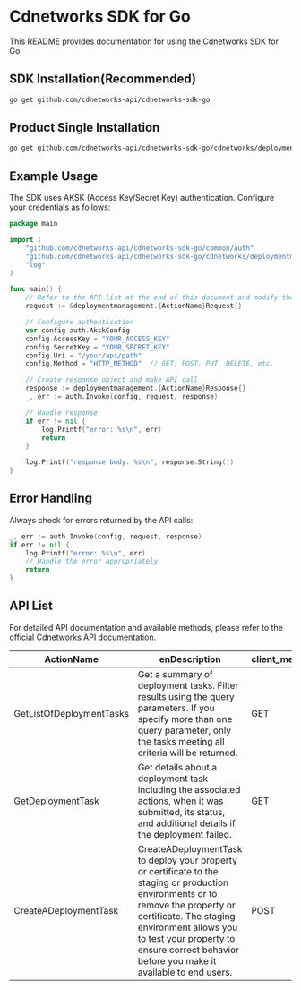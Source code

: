 # Cdnetworks SDK for Go

This README provides documentation for using the Cdnetworks SDK for Go.

## SDK Installation(Recommended)

```bash
go get github.com/cdnetworks-api/cdnetworks-sdk-go
```

## Product Single Installation

```bash
go get github.com/cdnetworks-api/cdnetworks-sdk-go/cdnetworks/deploymentmanagement
```

## Example Usage

The SDK uses AKSK (Access Key/Secret Key) authentication. Configure your credentials as follows:

```go
package main

import (
    "github.com/cdnetworks-api/cdnetworks-sdk-go/common/auth"
    "github.com/cdnetworks-api/cdnetworks-sdk-go/cdnetworks/deploymentmanagement"
    "log"
)

func main() {
	// Refer to the API list at the end of this document and modify the corresponding {ActionName}, Method, and Uri
    request := &deploymentmanagement.{ActionName}Request{}

    // Configure authentication
    var config auth.AkskConfig
    config.AccessKey = "YOUR_ACCESS_KEY"
    config.SecretKey = "YOUR_SECRET_KEY"
    config.Uri = "/your/api/path"
    config.Method = "HTTP_METHOD"  // GET, POST, PUT, DELETE, etc.

    // Create response object and make API call
    response := deploymentmanagement.{ActionName}Response{}
    _, err := auth.Invoke(config, request, response)

    // Handle response
    if err != nil {
        log.Printf("error: %s\n", err)
        return
    }

    log.Printf("response body: %s\n", response.String())
}
```

## Error Handling

Always check for errors returned by the API calls:

```go
_, err := auth.Invoke(config, request, response)
if err != nil {
    log.Printf("error: %s\n", err)
    // Handle the error appropriately
    return
}
```

## API List
For detailed API documentation and available methods, please refer to the [official Cdnetworks API documentation](https://docs.cdnetworks.com/en/cdn/apidocs).

| ActionName | enDescription | client_methods | uri |
| --- | --- | --- | --- |
| GetListOfDeploymentTasks | Get a summary of deployment tasks. Filter results using the query parameters. If you specify more than one query parameter, only the tasks meeting all criteria will be returned. | GET | /cdn/deploymentTasks |
| GetDeploymentTask | Get details about a deployment task including the associated actions, when it was submitted, its status, and additional details if the deployment failed. | GET | /cdn/deploymentTasks/* |
| CreateADeploymentTask | CreateADeploymentTask to deploy your property or certificate to the staging or production environments or to remove the property or certificate. The staging environment allows you to test your property to ensure correct behavior before you make it available to end users. | POST | /cdn/deploymentTasks |